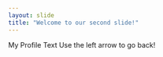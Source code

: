 ```yaml
---
layout: slide
title: "Welcome to our second slide!"
---
```

My Profile Text
Use the left arrow to go back!
